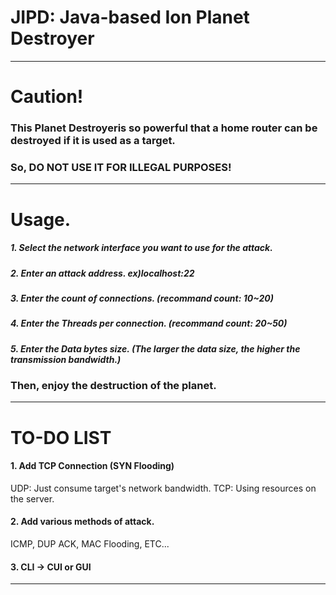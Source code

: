 # JIPD: Java-based Ion Planet Destroyer
-------------------------------------------------------
# Caution!
### This Planet Destroyeris so powerful that a home router can be destroyed if it is used as a target.
### So, DO NOT USE IT FOR ILLEGAL PURPOSES!
-------------------------------------------------------
# Usage.
##### 1. Select the network interface you want to use for the attack.
##### 2. Enter an attack address. ex)localhost:22
##### 3. Enter the count of connections. (recommand count: 10~20)
##### 4. Enter the Threads per connection. (recommand count: 20~50)
##### 5. Enter the Data bytes size. (The larger the data size, the higher the transmission bandwidth.)
### Then, enjoy the destruction of the planet.
-------------------------------------------------------
# TO-DO LIST

#### 1. Add TCP Connection (SYN Flooding)
UDP: Just consume target's network bandwidth.
TCP: Using resources on the server.

#### 2. Add various methods of attack.
ICMP, DUP ACK, MAC Flooding, ETC...

#### 3. CLI -> CUI or GUI
-------------------------------------------------------
